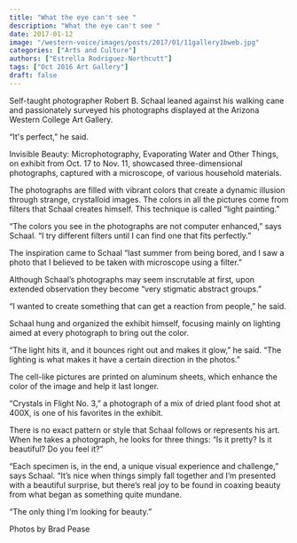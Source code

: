 ```yaml
---
title: "What the eye can't see "
description: "What the eye can't see "
date: 2017-01-12
image: "/western-voice/images/posts/2017/01/11gallery1bweb.jpg"
categories: ["Arts and Culture"]
authors: ["Estrella Rodriguez-Northcutt"]
tags: ["Oct 2016 Art Gallery"]
draft: false
---
```

Self-taught photographer Robert B. Schaal leaned against his walking cane and passionately surveyed his photographs displayed at the Arizona Western College Art Gallery.

“It's perfect,” he said.

Invisible Beauty: Microphotography, Evaporating Water and Other Things, on exhibit from Oct. 17 to Nov. 11, showcased three-dimensional photographs, captured with a microscope, of various household materials.

The photographs are filled with vibrant colors that create a dynamic illusion through strange, crystalloid images. The colors in all the pictures come from filters that Schaal creates himself. This technique is called “light painting.”

“The colors you see in the photographs are not computer enhanced,” says Schaal. “I try different filters until I can find one that fits perfectly.”

The inspiration came to Schaal “last summer from being bored, and I saw a photo that I believed to be taken with microscope using a filter.”

Although Schaal’s photographs may seem inscrutable at first, upon extended observation they become “very stigmatic abstract groups.”

“I wanted to create something that can get a reaction from people,” he said.

Schaal hung and organized the exhibit himself, focusing mainly on lighting aimed at every photograph to bring out the color.

“The light hits it, and it bounces right out and makes it glow,” he said. “The lighting is what makes it have a certain direction in the photos.”

The cell-like pictures are printed on aluminum sheets, which enhance the color of the image and help it last longer.

“Crystals in Flight No. 3,” a photograph of a mix of dried plant food shot at 400X, is one of his favorites in the exhibit.

There is no exact pattern or style that Schaal follows or represents his art. When he takes a photograph, he looks for three things: “Is it pretty? Is it beautiful? Do you feel it?”

“Each specimen is, in the end, a unique visual experience and challenge,” says Schaal. “It’s nice when things simply fall together and I’m presented with a beautiful surprise, but there’s real joy to be found in coaxing beauty from what began as something quite mundane.

“The only thing I’m looking for beauty.”

Photos by Brad Pease